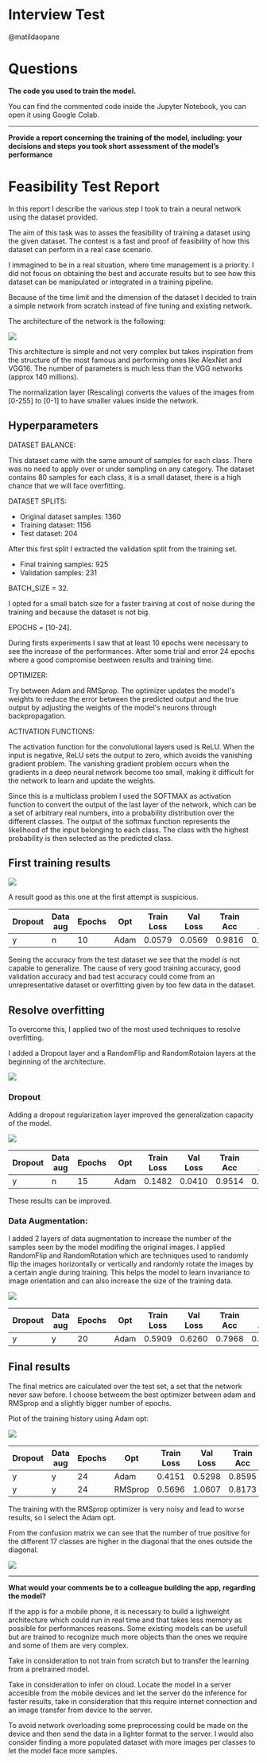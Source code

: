 # Interview Test

@matildaopane

# Questions

<strong>The code you used to train the model. </strong> 
 
You can find the commented code inside the Jupyter Notebook, you can open it using Google Colab.

-----

<strong>Provide a report concerning the training of the model, including: 
your decisions and steps you took
short assessment of the model’s performance
</strong>

# Feasibility Test Report

In this report I describe the various step I took to train a neural network using the dataset provided.

The aim of this task was to asses the feasibility of training a dataset using the given dataset.
The contest is a fast and proof of feasibility of how this dataset can perform in a real case scenario.

I immagined to be in a real situation, where time management is a priority. 
I did not focus on obtaining the best and accurate results but to see how this dataset can be manipulated or integrated in a training pipeline.

Because of the time limit and the dimension of the dataset I decided to train a simple network from scratch instead of fine tuning and existing network.

The architecture of the network is the following:

![](/img/first.PNG)

This architecture is simple and not very complex but takes inspiration from the structure of the most famous and performing ones like AlexNet and VGG16.
The number of parameters is much less than the VGG networks (approx 140 millions).

The normalization layer (Rescaling) converts the values of the images from [0-255] to [0-1] to have smaller values inside the network.

## Hyperparameters

DATASET BALANCE: 

This dataset came with the same amount of samples for each class. There was no need to apply over or under sampling on any category.
The dataset contains 80 samples for each class, it is a small dataset, there is a high chance that we will face overfitting.

DATASET SPLITS:

- Original dataset samples: 1360
- Training dataset: 1156
- Test dataset: 204

After this first split I extracted the validation split from the training set. 

- Final training samples: 925
- Validation samples: 231

BATCH_SIZE = 32.

I opted for a small batch size for a faster training at cost of noise during the training and because the dataset is not big.

EPOCHS = [10-24]. 

During firsts experiments I saw that at least 10 epochs were necessary to see the increase of the performances. After some trial and error 24 epochs where a good compromise beetween results and training time.

OPTIMIZER:

Try between Adam and RMSprop.
The optimizer updates the model's weights to reduce the error between the predicted output and the true output by adjusting the weights of the model's neurons through backpropagation.

ACTIVATION FUNCTIONS:

The activation function for the convolutional layers used is ReLU. When the input is negative, ReLU sets the output to zero, which avoids the vanishing gradient problem. The vanishing gradient problem occurs when the gradients in a deep neural network become too small, making it difficult for the network to learn and update the weights.

Since this is a multiclass problem I used the SOFTMAX as activation function to convert the output of the last layer of the network, which can be a set of arbitrary real numbers, into a probability distribution over the different classes. The output of the softmax function represents the likelihood of the input belonging to each class. The class with the highest probability is then selected as the predicted class.

## First training results
 
![](/img/plot1.PNG)

A result good as this one at the first attempt is suspicious. 
 
Dropout | Data aug | Epochs | Opt |Train Loss | Val Loss | Train Acc | Val Acc | TEST ACC
--- | --- | --- | --- | --- | --- | --- | --- | --- |
y | n | 10 | Adam |0.0579|0.0569|0.9816|0.9827|0.62
 
Seeing the accuracy from the test dataset we see that the model is not capable to generalize. 
The cause of very good training accuracy, good validation accuracy and bad test accuracy could come from an unrepresentative dataset or overfitting given by too few data in the dataset.

## Resolve overfitting

To overcome this, I applied two of the most used techniques to resolve overfitting.

I added a Dropout layer and a RandomFlip and RandomRotaion layers at the beginning of the architecture.

![](/img/ok.PNG)

### Dropout
Adding a dropout regularization layer improved the generalization capacity of the model.

![](/img/plot2.PNG)

Dropout | Data aug | Epochs | Opt |Train Loss | Val Loss | Train Acc | Val Acc | TEST ACC
--- | --- | --- | --- | --- | --- | --- | --- | --- |
y | n | 15 | Adam | 0.1482  |   0.0410  |  0.9514 | 0.9827  | 0.65  |
 
These results can be improved.

### Data Augmentation:

I added 2 layers of data augmentation to increase the number of the samples seen by the model modifing the original images.
I applied RandomFlip and RandomRotation which are techniques used to randomly flip the images horizontally or vertically and randomly rotate the images by a certain angle during training. 
This helps the model to learn invariance to image orientation and can also increase the size of the training data.  
 
![](/img/plot3.PNG)

Dropout | Data aug | Epochs | Opt |Train Loss | Val Loss | Train Acc | Val Acc | TEST ACC
--- | --- | --- | --- | --- | --- | --- | --- | --- |
y | y | 20 | Adam | 0.5909 |  0.6260 | 0.7968 | 0.7792 | 0.72  |
 

## Final results
The final metrics are calculated over the test set, a set that the network never saw before. I choose betweem the best optimizer between adam and RMSprop and a slightly bigger number of epochs.

Plot of the training history using Adam opt:

![](/img/plotadam.PNG)

Dropout | Data aug | Epochs | Opt |Train Loss | Val Loss | Train Acc | Val Acc | TEST ACC
--- | --- | --- | --- | --- | --- | --- | --- | --- |
y | y | 24 | Adam | 0.4151 | 0.5298 | 0.8595 | 0.8139 | 0.72  |   
y | y | 24 | RMSprop | 0.5696 | 1.0607 | 0.8173 | 0.6537 | 0.61  |

The training with the RMSprop optimizer is very noisy and lead to worse results, so I select the Adam opt.


From the confusion matrix we can see that the number of true positive for the different 17 classes are higher in the diagonal that the ones outside the diagonal. 

![](/img/report.PNG)

-----

<strong>What would your comments be to a colleague building the app, regarding the model?  </strong>

If the app is for a mobile phone, it is necessary to build a lighweight architecture which could run in real time and that takes less memory as possible for performances reasons. Some existing models can be usefull but are trained to recognize much more objects than the ones we require and some of them are very complex. 

Take in consideration to not train from scratch but to transfer the learning from a pretrained model. 

Take in consideration to infer on cloud. Locate the model in a server accesible from the mobile devices and let the server do the inference for faster results, take in consideration that this require internet connection and an image transfer from device to the server.

To avoid network overloading some preprocessing could be made on the device and then send the data in a lighter format to the server.
I would also consider finding a more populated dataset with more images per classes to let the model face more samples.

